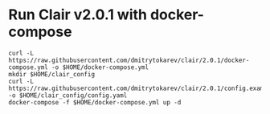 # Run Clair v2.0.1 with docker-compose 

    curl -L https://raw.githubusercontent.com/dmitrytokarev/clair/2.0.1/docker-compose.yml -o $HOME/docker-compose.yml
    mkdir $HOME/clair_config
    curl -L https://raw.githubusercontent.com/dmitrytokarev/clair/2.0.1/config.example.yaml -o $HOME/clair_config/config.yaml
    docker-compose -f $HOME/docker-compose.yml up -d